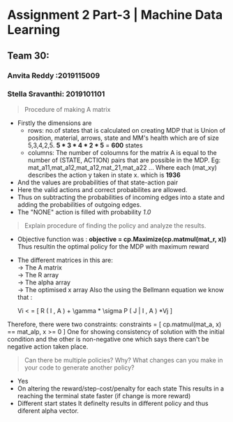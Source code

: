 # Assignment 2 Part-3 | Machine Data Learning

## Team 30:

### Anvita Reddy :2019115009
### Stella Sravanthi: 2019101101

> Procedure of making A matrix
- Firstly the dimensions are
    + rows: no.of states that is calculated on creating MDP that is Union of position, material, arrows, state and MM's health which are of size 5,3,4,2,5. **5 * 3 * 4 * 2 * 5** = **600** states
    + columns: The number of coloumns for the matrix A is equal to the number of (STATE, ACTION) pairs that are possible in the MDP. 
    Eg: mat_a11,mat_a12,mat_a12,mat_21,mat_a22 ... Where each (mat_xy) describes the action y taken in state x. which is **1936**
- And the values are probabilities of that state-action pair
- Here the valid actions and correct probabilites are allowed.
- Thus on subtracting the probabilities of  incoming edges into  a state and adding the probabilities of outgoing edges.
- The "NONE" action is filled with probability *1.0*
> Explain procedure of finding the policy and analyze the results.
- Objective function was :   **objective = cp.Maximize(cp.matmul(mat_r, x))**
Thus resultin the optimal policy for the MDP  with maximum reward 
- The different matrices in this are:<br>
 -> The A matrix <br>
-> The R array <br>
-> The alpha array<br>
-> The optimised x array
Also the using the Bellmann equation we know that :

    Vi < = [ R ( I , A ) + \gamma  * \sigma P ( J | I , A ) *Vj ]

Therefore, there were two  constraints:
constraints = [
        cp.matmul(mat_a, x) == mat_alp,
        x >= 0
    ]
    One for showing consistency of solution with the initial condition and the other is non-negative one which says there can't be negative action taken place.
> Can there be multiple policies? Why? What changes can you make in your
code to generate another policy? 
- Yes
- On altering the reward/step-cost/penalty for each state 
This results in a reaching the terminal state faster (if change is more reward)
- Different start states
 It definelty results in different policy and thus diferent alpha vector.
 
